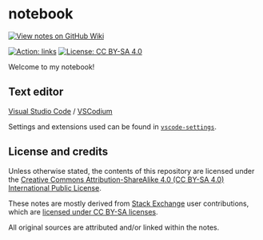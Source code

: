 # notebook

[![View notes on GitHub Wiki](https://img.shields.io/badge/-View%20on%20GitHub%20Wiki-seagreen?style=for-the-badge&logo=github&labelColor=black&logoColor=white)](https://github.com/nmstreethran/notebook/wiki)

[![Action: links](https://github.com/nmstreethran/notebook/workflows/links/badge.svg)](https://github.com/nmstreethran/notebook/actions?query=workflow%3Alinks)
[![License: CC BY-SA 4.0](https://img.shields.io/badge/license-CC%20BY--SA%204.0-blue?labelColor=darkslategray)](https://creativecommons.org/licenses/by-sa/4.0/)

Welcome to my notebook!

## Text editor

[Visual Studio Code](https://code.visualstudio.com/) / [VSCodium](https://vscodium.com/)

Settings and extensions used can be found in [`vscode-settings`](vscode-settings/).

## License and credits

Unless otherwise stated, the contents of this repository are licensed under the [Creative Commons Attribution-ShareAlike 4.0 (CC BY-SA 4.0) International Public License](https://creativecommons.org/licenses/by-sa/4.0/).

These notes are mostly derived from [Stack Exchange](https://stackexchange.com/) user contributions, which are [licensed under CC BY-SA licenses](https://stackoverflow.com/help/licensing).

All original sources are attributed and/or linked within the notes.
